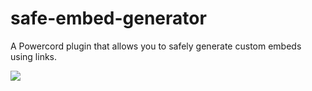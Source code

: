 # safe-embed-generator
A Powercord plugin that allows you to safely generate custom embeds using links.

![](https://i.imgur.com/UXedHoq.png)
